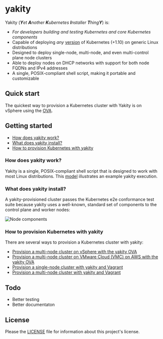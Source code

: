 # yakity
Yakity (_**Y**et **A**nother **K**ubernetes **I**nstaller 
**T**hing**Y**_) is:

  * _For developers building and testing Kubernetes and core Kubernetes components_
  * Capable of deploying *any* [version](https://github.com/akutz/yakity/wiki/Kubernetes-version) of Kubernetes (+1.10) on generic Linux distributions
  * Designed to deploy single-node, multi-node, and even multi-control plane node clusters
  * Able to deploy nodes on DHCP networks with support for both node FQDNs and IPv4 addresses
  * A single, POSIX-compliant shell script, making it portable and customizable

## Quick start
The quickest way to provision a Kubernetes cluster with Yakity is on vSphere 
using the [OVA](doc/provision-on-vsphere-with-ova.md).

## Getting started
  * [How does yakity work?](#how-does-yakity-work)
  * [What does yakity install?](#what-does-yakity-install)
  * [How to provision Kubernetes with yakity](#how-to-provision-kubernetes-with-yakity)

### How does yakity work?
Yakity is a single, POSIX-compliant shell script that is designed to work with
most Linux distributions. This [model](https://s3-us-west-2.amazonaws.com/cnx.vmware/cicd/yakity/svg/install-process.svg)
illustrates an example yakity execution.

### What does yakity install?
A yakity-provisioned cluster passes the Kubernetes e2e conformance test suite
because yakity uses a well-known, standard set of components to the control
plane and worker nodes:

![Node components](https://s3-us-west-2.amazonaws.com/cnx.vmware/cicd/yakity/svg/node-components.svg?v2)

### How to provision Kubernetes with yakity
There are several ways to provision a Kubernetes cluster with yakity:

  * [Provision a multi-node cluster on vSphere with the yakity OVA](ova/doc/provision-on-vsphere-with-ova.md)
  * [Provision a multi-node cluster on VMware Cloud (VMC) on AWS with the yakity OVA](ova/doc/provision-on-vmc-with-ova.md)
  * [Provision a single-node cluster with yakity and Vagrant](vagrant/single-node)
  * [Provision a multi-node cluster with yakity and Vagrant](vagrant/multi-node)

## Todo
* Better testing
* Better documentaton

## License
Please the [LICENSE](LICENSE) file for information about this project's license.
